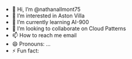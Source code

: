 - 👋 Hi, I’m @nathanallmont75
- 👀 I’m interested in Aston Villa
- 🌱 I’m currently learning AI-900
- 💞️ I’m looking to collaborate on Cloud Patterns
- 📫 How to reach me email
- 😄 Pronouns: ...
- ⚡ Fun fact: 

<!---
nathanallmont75/nathanallmont75 is a ✨ special ✨ repository because its `README.md` (this file) appears on your GitHub profile.
You can click the Preview link to take a look at your changes.
--->
